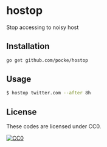 hostop
=======

Stop accessing to noisy host


Installation
---------


```bash
go get github.com/pocke/hostop
```


Usage
--------


```bash
$ hostop twitter.com --after 8h
```

License
-------

These codes are licensed under CC0.

[![CC0](http://i.creativecommons.org/p/zero/1.0/88x31.png "CC0")](http://creativecommons.org/publicdomain/zero/1.0/deed.en)
